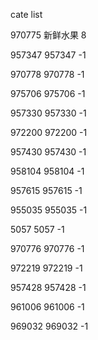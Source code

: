 cate list

970775 新鲜水果 8

957347 957347 -1

970778 970778 -1

975706 975706 -1

957330 957330 -1

972200 972200 -1

957430 957430 -1

958104 958104 -1

957615 957615 -1

955035 955035 -1

5057 5057 -1

970776 970776 -1

972219 972219 -1

957428 957428 -1

961006 961006 -1

969032 969032 -1

